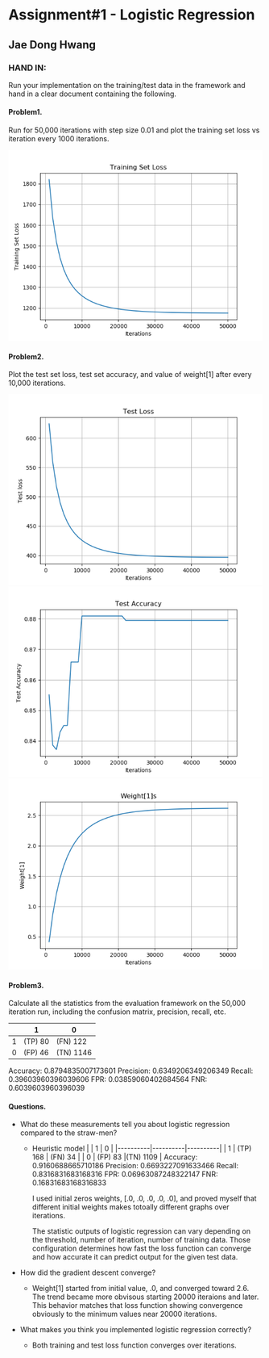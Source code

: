 # Assignment#1 - Logistic Regression

## Jae Dong Hwang

### HAND IN:
Run your implementation on the training/test data in the framework and hand in a clear document containing the following.

#### Problem1.
Run for 50,000 iterations with step size 0.01 and plot the training set loss vs iteration every 1000 iterations.

![Loss Function](training_set_loss_50000.png)

#### Problem2.
Plot the test set loss, test set accuracy, and value of weight[1] after every 10,000 iterations.

  ![test_loss](test_loss_50000.png)
  ![test_accuracy](test_accuracy_vs_iters_50000.png)
  ![w1](w1_50000.png)

#### Problem3.
Calculate all the statistics from the evaluation framework on the 50,000 iteration run, including the confusion matrix, precision, recall, etc.

|          |    1     |    0     |
|----------|----------|----------|
|    1     | (TP) 80  | (FN) 122 |
|    0     | (FP) 46  |(TN) 1146 |

Accuracy: 0.8794835007173601
Precision: 0.6349206349206349
Recall: 0.39603960396039606
FPR: 0.03859060402684564
FNR: 0.6039603960396039


#### Questions.
* What do these measurements tell you about logistic regression compared to the straw-men?

  * Heuristic model
    |          |    1     |    0     |
    |----------|----------|----------|
    |    1     | (TP) 168 | (FN) 34  |
    |    0     | (FP) 83  |(TN) 1109 |
    Accuracy: 0.9160688665710186
    Precision: 0.6693227091633466
    Recall: 0.8316831683168316
    FPR: 0.06963087248322147
    FNR: 0.16831683168316833

    I used initial zeros weights, [.0, .0, .0, .0, .0], and proved myself that different initial weights makes totoally different graphs over iterations.

    The statistic outputs of logistic regression can vary depending on the threshold, number of iteration, number of training data. Those configuration determines how fast the loss function can converge and how accurate it can predict output for the given test data.
    

* How did the gradient descent converge?
  * Weight[1] started from initial value, .0, and converged toward 2.6. The trend became more obvisous starting 20000 iteraions and later. This behavior matches that loss function showing convergence obviously to the minimum values near 20000 iterations. 

  
  
* What makes you think you implemented logistic regression correctly?
  * Both training and test loss function converges over iterations. 
